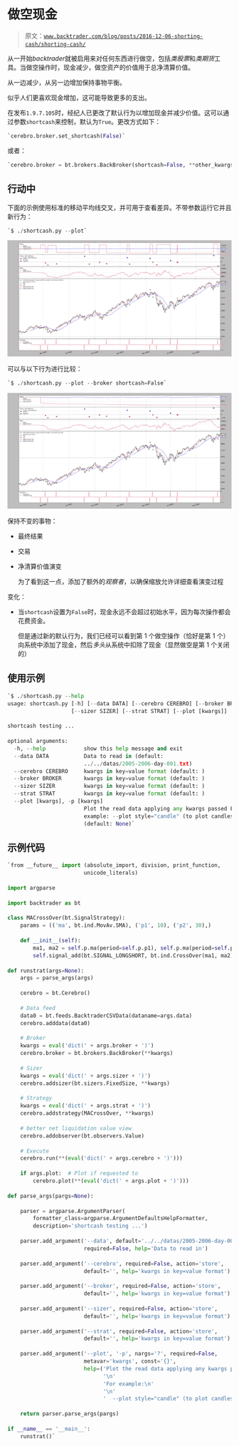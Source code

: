# 做空现金

> 原文：[`www.backtrader.com/blog/posts/2016-12-06-shorting-cash/shorting-cash/`](https://www.backtrader.com/blog/posts/2016-12-06-shorting-cash/shorting-cash/)

从一开始*backtrader*就被启用来对任何东西进行做空，包括*类股票*和*类期货*工具。当做空操作时，现金减少，做空资产的价值用于总净清算价值。

从一边减少，从另一边增加保持事物平衡。

似乎人们更喜欢现金增加，这可能导致更多的支出。

在发布`1.9.7.105`时，经纪人已更改了默认行为以增加现金并减少价值。这可以通过参数`shortcash`来控制，默认为`True`。更改方式如下：

```py
`cerebro.broker.set_shortcash(False)` 
```

或者：

```py
`cerebro.broker = bt.brokers.BackBroker(shortcash=False, **other_kwargs)` 
```

## 行动中

下面的示例使用标准的移动平均线交叉，并可用于查看差异。不带参数运行它并且新行为：

```py
`$ ./shortcash.py --plot` 
```

![图片](img/e28f919fa437e7e8e35ae2f211294acf.png)

可以与以下行为进行比较：

```py
`$ ./shortcash.py --plot --broker shortcash=False` 
```

![图片](img/5bf61e8da86b48bf663059fb9f359918.png)

保持不变的事物：

+   最终结果

+   交易

+   净清算价值演变

    为了看到这一点，添加了额外的*观察者*，以确保缩放允许详细查看演变过程

变化：

+   当`shortcash`设置为`False`时，现金永远不会超过初始水平，因为每次操作都会花费资金。

    但是通过新的默认行为，我们已经可以看到第 1 个做空操作（恰好是第 1 个）向系统中添加了现金，然后*多头*从系统中扣除了现金（显然做空是第 1 个关闭的）

## 使用示例

```py
`$ ./shortcash.py --help
usage: shortcash.py [-h] [--data DATA] [--cerebro CEREBRO] [--broker BROKER]
                    [--sizer SIZER] [--strat STRAT] [--plot [kwargs]]

shortcash testing ...

optional arguments:
  -h, --help            show this help message and exit
  --data DATA           Data to read in (default:
                        ../../datas/2005-2006-day-001.txt)
  --cerebro CEREBRO     kwargs in key=value format (default: )
  --broker BROKER       kwargs in key=value format (default: )
  --sizer SIZER         kwargs in key=value format (default: )
  --strat STRAT         kwargs in key=value format (default: )
  --plot [kwargs], -p [kwargs]
                        Plot the read data applying any kwargs passed For
                        example: --plot style="candle" (to plot candles)
                        (default: None)` 
```

## 示例代码

```py
`from __future__ import (absolute_import, division, print_function,
                        unicode_literals)

import argparse

import backtrader as bt

class MACrossOver(bt.SignalStrategy):
    params = (('ma', bt.ind.MovAv.SMA), ('p1', 10), ('p2', 30),)

    def __init__(self):
        ma1, ma2 = self.p.ma(period=self.p.p1), self.p.ma(period=self.p.p2)
        self.signal_add(bt.SIGNAL_LONGSHORT, bt.ind.CrossOver(ma1, ma2))

def runstrat(args=None):
    args = parse_args(args)

    cerebro = bt.Cerebro()

    # Data feed
    data0 = bt.feeds.BacktraderCSVData(dataname=args.data)
    cerebro.adddata(data0)

    # Broker
    kwargs = eval('dict(' + args.broker + ')')
    cerebro.broker = bt.brokers.BackBroker(**kwargs)

    # Sizer
    kwargs = eval('dict(' + args.sizer + ')')
    cerebro.addsizer(bt.sizers.FixedSize, **kwargs)

    # Strategy
    kwargs = eval('dict(' + args.strat + ')')
    cerebro.addstrategy(MACrossOver, **kwargs)

    # better net liquidation value view
    cerebro.addobserver(bt.observers.Value)

    # Execute
    cerebro.run(**(eval('dict(' + args.cerebro + ')')))

    if args.plot:  # Plot if requested to
        cerebro.plot(**(eval('dict(' + args.plot + ')')))

def parse_args(pargs=None):

    parser = argparse.ArgumentParser(
        formatter_class=argparse.ArgumentDefaultsHelpFormatter,
        description='shortcash testing ...')

    parser.add_argument('--data', default='../../datas/2005-2006-day-001.txt',
                        required=False, help='Data to read in')

    parser.add_argument('--cerebro', required=False, action='store',
                        default='', help='kwargs in key=value format')

    parser.add_argument('--broker', required=False, action='store',
                        default='', help='kwargs in key=value format')

    parser.add_argument('--sizer', required=False, action='store',
                        default='', help='kwargs in key=value format')

    parser.add_argument('--strat', required=False, action='store',
                        default='', help='kwargs in key=value format')

    parser.add_argument('--plot', '-p', nargs='?', required=False,
                        metavar='kwargs', const='{}',
                        help=('Plot the read data applying any kwargs passed\n'
                              '\n'
                              'For example:\n'
                              '\n'
                              '  --plot style="candle" (to plot candles)\n'))

    return parser.parse_args(pargs)

if __name__ == '__main__':
    runstrat()` 
```
